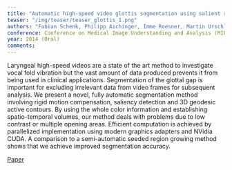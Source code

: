 ```yaml
---
title: "Automatic high-speed video glottis segmentation using salient regions and 3D geodesic active contours"
teaser: "/img/teaser/teaser_glottis_1.png"
authors: "Fabian Schenk, Philipp Aichinger, Imme Roesner, Martin Urschler, Horst Bischof"
conference: Conference on Medical Image Understanding and Analysis (MIUA) 2014
year: 2014 (Oral)
comments: 
---
```


Laryngeal high-speed videos are a state of the art method to investigate vocal fold vibration but the vast amount of data produced prevents it from being used in clinical applications. Segmentation of the glottal gap is important for excluding irrelevant data from video frames for subsequent analysis. We present a novel, fully automatic segmentation method involving rigid motion compensation, saliency detection and 3D geodesic active contours. By using the whole color information and establishing spatio-temporal volumes, our method deals with problems due to low contrast or multiple opening areas. Efficient computation is achieved by parallelized implementation using modern graphics adapters and NVidia CUDA. A comparison to a semi-automatic seeded region growing method shows that we achieve improved segmentation accuracy.


[Paper](http://www.city.ac.uk/__data/assets/pdf_file/0018/225054/Paper34.pdf)
